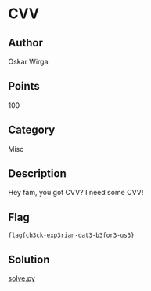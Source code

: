 # CVV
## Author
Oskar Wirga
## Points
100
## Category
Misc
## Description
Hey fam, you got CVV? I need some CVV!
## Flag
`flag{ch3ck-exp3rian-dat3-b3for3-us3}`
## Solution
[solve.py](solve.py)
